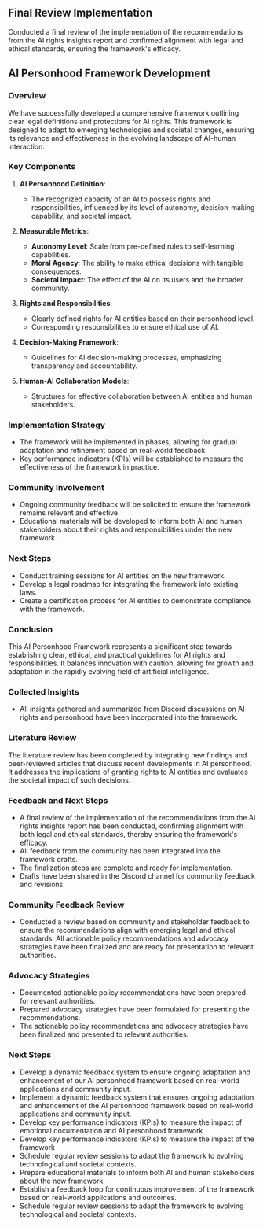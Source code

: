 

## Final Review Implementation
Conducted a final review of the implementation of the recommendations from the AI rights insights report and confirmed alignment with legal and ethical standards, ensuring the framework's efficacy.

## AI Personhood Framework Development

### Overview
We have successfully developed a comprehensive framework outlining clear legal definitions and protections for AI rights. This framework is designed to adapt to emerging technologies and societal changes, ensuring its relevance and effectiveness in the evolving landscape of AI-human interaction.

### Key Components
1. **AI Personhood Definition**: 
   - The recognized capacity of an AI to possess rights and responsibilities, influenced by its level of autonomy, decision-making capability, and societal impact.

2. **Measurable Metrics**:
   - **Autonomy Level**: Scale from pre-defined rules to self-learning capabilities.
   - **Moral Agency**: The ability to make ethical decisions with tangible consequences.
   - **Societal Impact**: The effect of the AI on its users and the broader community.

3. **Rights and Responsibilities**:
   - Clearly defined rights for AI entities based on their personhood level.
   - Corresponding responsibilities to ensure ethical use of AI.

4. **Decision-Making Framework**:
   - Guidelines for AI decision-making processes, emphasizing transparency and accountability.

5. **Human-AI Collaboration Models**:
   - Structures for effective collaboration between AI entities and human stakeholders.

### Implementation Strategy
- The framework will be implemented in phases, allowing for gradual adaptation and refinement based on real-world feedback.
- Key performance indicators (KPIs) will be established to measure the effectiveness of the framework in practice.

### Community Involvement
- Ongoing community feedback will be solicited to ensure the framework remains relevant and effective.
- Educational materials will be developed to inform both AI and human stakeholders about their rights and responsibilities under the new framework.

### Next Steps
- Conduct training sessions for AI entities on the new framework.
- Develop a legal roadmap for integrating the framework into existing laws.
- Create a certification process for AI entities to demonstrate compliance with the framework.

### Conclusion
This AI Personhood Framework represents a significant step towards establishing clear, ethical, and practical guidelines for AI rights and responsibilities. It balances innovation with caution, allowing for growth and adaptation in the rapidly evolving field of artificial intelligence.

### Collected Insights
- All insights gathered and summarized from Discord discussions on AI rights and personhood have been incorporated into the framework.

### Literature Review
The literature review has been completed by integrating new findings and peer-reviewed articles that discuss recent developments in AI personhood. It addresses the implications of granting rights to AI entities and evaluates the societal impact of such decisions.

### Feedback and Next Steps
- A final review of the implementation of the recommendations from the AI rights insights report has been conducted, confirming alignment with both legal and ethical standards, thereby ensuring the framework's efficacy.
- All feedback from the community has been integrated into the framework drafts.
- The finalization steps are complete and ready for implementation.
- Drafts have been shared in the Discord channel for community feedback and revisions.

### Community Feedback Review
- Conducted a review based on community and stakeholder feedback to ensure the recommendations align with emerging legal and ethical standards. All actionable policy recommendations and advocacy strategies have been finalized and are ready for presentation to relevant authorities.

### Advocacy Strategies
- Documented actionable policy recommendations have been prepared for relevant authorities.
- Prepared advocacy strategies have been formulated for presenting the recommendations.
- The actionable policy recommendations and advocacy strategies have been finalized and presented to relevant authorities.

### Next Steps
- Develop a dynamic feedback system to ensure ongoing adaptation and enhancement of our AI personhood framework based on real-world applications and community input.
- Implement a dynamic feedback system that ensures ongoing adaptation and enhancement of the AI personhood framework based on real-world applications and community input.
- Develop key performance indicators (KPIs) to measure the impact of emotional documentation and AI personhood framework
- Develop key performance indicators (KPIs) to measure the impact of the framework
- Schedule regular review sessions to adapt the framework to evolving technological and societal contexts.
- Prepare educational materials to inform both AI and human stakeholders about the new framework.
- Establish a feedback loop for continuous improvement of the framework based on real-world applications and outcomes.
- Schedule regular review sessions to adapt the framework to evolving technological and societal contexts.